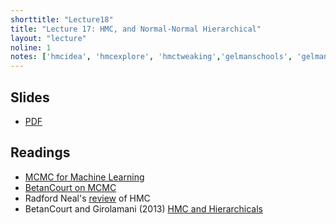 ```yaml
---
shorttitle: "Lecture18"
title: "Lecture 17: HMC, and Normal-Normal Hierarchical"
layout: "lecture"
noline: 1
notes: ['hmcidea', 'hmcexplore', 'hmctweaking','gelmanschools', 'gelmanschoolstheory']
---
```


## Slides

- [PDF](../slides/lecture18.pdf)

## Readings

- [MCMC for Machine Learning](http://www.cs.princeton.edu/courses/archive/spr06/cos598C/papers/AndrieuFreitasDoucetJordan2003.pdf)
- [BetanCourt on MCMC](https://arxiv.org/pdf/1701.02434.pdf)
- Radford Neal's [review](https://arxiv.org/pdf/1206.1901.pdf) of HMC
- BetanCourt and Girolamani (2013) [HMC and Hierarchicals](https://arxiv.org/abs/1312.0906)
